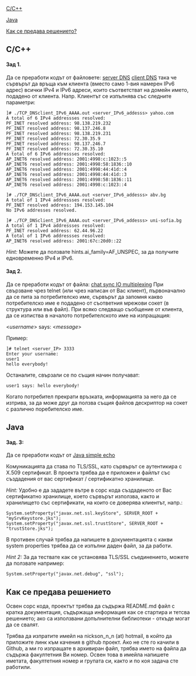 [C/C++](#C/C++)

[Java](#Java)

[Как се предава решението?](#как-се-предава-решението)

## C/C++

#### Зад 1.
Да се преработи кодът от файловете:
[server DNS](https://github.com/nickson/network-programming/blob/master/TCP_sockets/TCP_DNSserver_IPv6_AAAA.c) 
[client DNS](https://github.com/nickson/network-programming/blob/master/TCP_sockets/TCP_DNSclient_IPv6.c)
така че сървърът да връща към клиента (вместо само 1-вия намерен IPv6 адрес) всички IPv4 и IPv6 адреси, които съответстват на домейн името, подадено от клиента.
Напр. Клиентът се изпълнява със следните параметри:
```
]# ./TCP_DNSclient_IPv6_AAAA.out <server_IPv6_addesss> yahoo.com
A total of 6 IPv4 addressses resolved:
PF_INET resolved address: 98.138.219.232
PF_INET resolved address: 98.137.246.8
PF_INET resolved address: 98.138.219.231
PF_INET resolved address: 72.30.35.9
PF_INET resolved address: 98.137.246.7
PF_INET resolved address: 72.30.35.10
A total of 6 IPv6 addressses resolved:
AP_INET6 resolved address: 2001:4998:c:1023::5
AP_INET6 resolved address: 2001:4998:58:1836::10
AP_INET6 resolved address: 2001:4998:44:41d::4
AP_INET6 resolved address: 2001:4998:44:41d::3
AP_INET6 resolved address: 2001:4998:58:1836::11
AP_INET6 resolved address: 2001:4998:c:1023::4

]# ./TCP_DNSclient_IPv6_AAAA.out <server_IPv6_addesss> abv.bg
A total of 1 IPv4 addressses resolved:
PF_INET resolved address: 194.153.145.104
No IPv6 addresses resolved.

]# ./TCP_DNSclient_IPv6_AAAA.out <server_IPv6_addesss> uni-sofia.bg
A total of 1 IPv4 addressses resolved:
PF_INET resolved address: 62.44.96.22
A total of 1 IPv6 addressses resolved:
AP_INET6 resolved address: 2001:67c:20d0::22
```
*Hint:*   Можете да ползвате hints.ai_family=AF_UNSPEC, за да получите едновременно IPv4 и IPv6.


#### Зад 2.
Да се преработи кодът от файлa:
[chat sync IO multiplexing](https://github.com/nickson/network-programming/blob/master/IO_Multiplexing-Synchromous/select_chatServer.c) 
При свързване чрез telnet (или чрез написан от Вас клиент), първоначално да се пита за потребителско име, сървърът да запомня какво потребителско име е подадено от съответния мрежови сокет (в структура или във файл). При всяко следващо съобщение от клиента, да се изпиства в началото потребителското име на изпращащия:

<*username*> says: <*message*>

Пример:
```
]# telnet <server_IP> 3333
Enter your username:
user1
hello everybody!
```
Останалите, свързали се  по същия начин получават:
```
user1 says: hello everybody!
```
Когато потребител прекрати връзката, информацията за него да се изтрива, за да може друг да ползва същия файлов дескриптор на сокет с различно поребителско име.



## Java


#### Зад. 3:
Да се преработи кодът от
[Java simple echo](https://github.com/nickson/network-programming/tree/master/Java-TCP)

Комуникацията да става по TLS/SSL, като сървърът се аутентикира с X.509 сертификат. В проекта трябва да е приложен и файлът със създадения от вас сертификат / сертификатно хранилище.

*Hint:* Удобно е да зададете вътре в сорс кода създаденото от Вас сертификатно хранилище, което сървърът използва, както и хранилището със сертификати, на които се доверява клиентът, напр.:
```
System.setProperty("javax.net.ssl.keyStore", SERVER_ROOT + "mySrvKeystore.jks");
System.setProperty("javax.net.ssl.trustStore", SERVER_ROOT + "trustStore.jks");
```
В противен случай трябва да напишете в документацията с какви system properties трябва да се изпълни даден файл, за да работи.

*Hint 2:* За да тествате как се установява TLS/SSL съединението, можете да ползвате например:
```
System.setProperty("javax.net.debug", "ssl");
```


## Как се предава решението

Освен сорс кода, проектът трябва да съдържа README.md файл с кратка документация, съдържаща информация как се стартира и тетсва решението; ако са използвани допълнителни библиотеки - откъде могат да се свалят.

Трябва да изпратите имейл на nickson_n_n (at) hotmail, в който да приложите линк към качения в github проект. Ако не сте го качили в Github, а ми го изпращате в архивиран файл, трябва името на файла да съдържа факултетния Ви номер. Освен това в имейла напишете иметата, факултетния номер и групата си, както и по коя задача сте работили.
